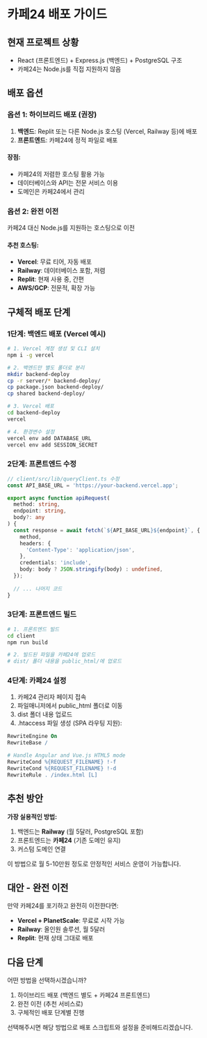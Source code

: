 # 카페24 배포 가이드

## 현재 프로젝트 상황
- React (프론트엔드) + Express.js (백엔드) + PostgreSQL 구조
- 카페24는 Node.js를 직접 지원하지 않음

## 배포 옵션

### 옵션 1: 하이브리드 배포 (권장)
1. **백엔드**: Replit 또는 다른 Node.js 호스팅 (Vercel, Railway 등)에 배포
2. **프론트엔드**: 카페24에 정적 파일로 배포

#### 장점:
- 카페24의 저렴한 호스팅 활용 가능
- 데이터베이스와 API는 전문 서비스 이용
- 도메인은 카페24에서 관리

### 옵션 2: 완전 이전
카페24 대신 Node.js를 지원하는 호스팅으로 이전

#### 추천 호스팅:
- **Vercel**: 무료 티어, 자동 배포
- **Railway**: 데이터베이스 포함, 저렴
- **Replit**: 현재 사용 중, 간편
- **AWS/GCP**: 전문적, 확장 가능

## 구체적 배포 단계

### 1단계: 백엔드 배포 (Vercel 예시)
```bash
# 1. Vercel 계정 생성 및 CLI 설치
npm i -g vercel

# 2. 백엔드만 별도 폴더로 분리
mkdir backend-deploy
cp -r server/* backend-deploy/
cp package.json backend-deploy/
cp shared backend-deploy/

# 3. Vercel 배포
cd backend-deploy
vercel

# 4. 환경변수 설정
vercel env add DATABASE_URL
vercel env add SESSION_SECRET
```

### 2단계: 프론트엔드 수정
```typescript
// client/src/lib/queryClient.ts 수정
const API_BASE_URL = 'https://your-backend.vercel.app';

export async function apiRequest(
  method: string,
  endpoint: string,
  body?: any
) {
  const response = await fetch(`${API_BASE_URL}${endpoint}`, {
    method,
    headers: {
      'Content-Type': 'application/json',
    },
    credentials: 'include',
    body: body ? JSON.stringify(body) : undefined,
  });
  
  // ... 나머지 코드
}
```

### 3단계: 프론트엔드 빌드
```bash
# 1. 프론트엔드 빌드
cd client
npm run build

# 2. 빌드된 파일을 카페24에 업로드
# dist/ 폴더 내용을 public_html/에 업로드
```

### 4단계: 카페24 설정
1. 카페24 관리자 페이지 접속
2. 파일매니저에서 public_html 폴더로 이동
3. dist 폴더 내용 업로드
4. .htaccess 파일 생성 (SPA 라우팅 지원):

```apache
RewriteEngine On
RewriteBase /

# Handle Angular and Vue.js HTML5 mode
RewriteCond %{REQUEST_FILENAME} !-f
RewriteCond %{REQUEST_FILENAME} !-d
RewriteRule . /index.html [L]
```

## 추천 방안

**가장 실용적인 방법:**
1. 백엔드는 **Railway** (월 5달러, PostgreSQL 포함)
2. 프론트엔드는 **카페24** (기존 도메인 유지)
3. 커스텀 도메인 연결

이 방법으로 월 5-10만원 정도로 안정적인 서비스 운영이 가능합니다.

## 대안 - 완전 이전

만약 카페24를 포기하고 완전히 이전한다면:
- **Vercel + PlanetScale**: 무료로 시작 가능
- **Railway**: 올인원 솔루션, 월 5달러
- **Replit**: 현재 상태 그대로 배포

## 다음 단계

어떤 방법을 선택하시겠습니까?
1. 하이브리드 배포 (백엔드 별도 + 카페24 프론트엔드)
2. 완전 이전 (추천 서비스로)
3. 구체적인 배포 단계별 진행

선택해주시면 해당 방법으로 배포 스크립트와 설정을 준비해드리겠습니다.